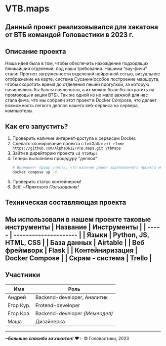 # VTB.maps
Данный проект реализовывался для хакатона от ВТБ командой Головастики в 2023 г.
---
## Описание проекта
Наша идея была в том, чтобы обеспечить нахождение подходящих ближайший отделений, под наши требования. Нашими "вау-фичи" стали: Прогноз загруженности отделений нейронной сетью, визуальное отображение на карте, система Сусанин(особое построение маршрута, чтобы скоротать время до отделения пешей прогулкой, за которую начислялись бы баллы лояльности, а их можно было бы потратить на промокоды и акции ВТБ). Так же одной из не мало важной для нас стала фича, что мы собрали этот проект в Docker Compose, что делает возможность легкого деплоя нашего веб-сервиса на сервера, компьютеры. 
## Как его запустить?
1. Проверить наличие интернет-доступа к сервисам Docker.
2. Сделать клонирование проекта с ГитХаба:
   `git clone https://github.com/AlphaO612/VTB.maps.git VtbMaps`
3. Зайти в дирейторию проекта
   `cd VtbMaps`
4. Теперь выполняем процедуру "деплоя"
   ```bash
   # Внимание! прошу учесть, что наличие ранее задеплоенного проекта может помешать процедуре. Просьба удалить остатки от прошлой процедуру и уже после вернуться к процессу.
   docker compose up -d 
   ```
5. Проверить статус контейнером!
6. Всё!
*~Приятного Пользования!*
## Техническая составляющая проекта
Мы использовали в нашем проекте таковые инструменты
| Название | Инструменты |
| ----- | --------------------- |
| Языки | Python, JS, HTML, CSS |
| База данных | Airtable |
| Веб фреймворк | Flask |
| Контейниризация | Docker Compose |
| Скрам - система | Trello |
---
## Участники
| Имя | Роль |
| ----- | --------------------- |
| Андрей | Backend-developer, Аналитик |
| Егор Кур. | Frotend-developer |
| Егор Кра. | Backend-developer *(Мемеодел)* |
| Маша | Дизайнерка |
---
***~Большое спасибо за хакатон!*** ❤️✨
©️ Головастики, 2023
